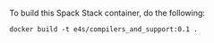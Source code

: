 To build this Spack Stack container, do the following:

```
docker build -t e4s/compilers_and_support:0.1 .
```
